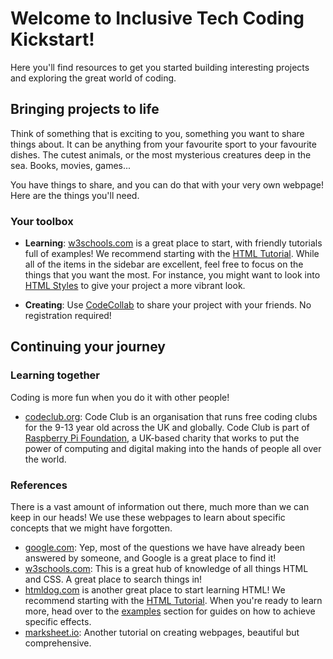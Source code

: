 # Welcome to Inclusive Tech Coding Kickstart!

Here you'll find resources to get you started building interesting projects and exploring the great world of coding.

## Bringing projects to life

Think of something that is exciting to you, something you want to share things about.
It can be anything from your favourite sport to your favourite dishes. The cutest animals, or the most mysterious creatures deep in the sea. Books, movies, games...

You have things to share, and you can do that with your very own webpage!
Here are the things you'll need.

### Your toolbox

- **Learning**: [w3schools.com](https://www.w3schools.com/html/default.asp) is a great place to start, with friendly tutorials full of examples! We recommend starting with the [HTML Tutorial](https://www.w3schools.com/html/default.asp). While all of the items in the sidebar are excellent, feel free to focus on the things that you want the most. For instance, you might want to look into [HTML Styles](https://www.w3schools.com/html/html_styles.asp) to give your project a more vibrant look.

- **Creating**: Use [CodeCollab](https://codecollab.io) to share your project with your friends. No registration required!

## Continuing your journey

### Learning together

Coding is more fun when you do it with other people!

- [codeclub.org](https://codeclub.org/en): Code Club is an organisation that runs free coding clubs for the 9-13 year old across the UK and globally. Code Club is part of [Raspberry Pi Foundation](https://www.raspberrypi.org/about/), a UK-based charity that works to put the power of computing and digital making into the hands of people all over the world.

### References

There is a vast amount of information out there, much more than we can keep in our heads! We use these webpages to learn about specific concepts that we might have forgotten.

- [google.com](https://google.com): Yep, most of the questions we have have already been answered by someone, and Google is a great place to find it!
- [w3schools.com](https://www.w3schools.com/default.asp): This is a great hub of knowledge of all things HTML and CSS. A great place to search things in!
- [htmldog.com](https://htmldog.com/) is another great place to start learning HTML! We recommend starting with the [HTML Tutorial](https://htmldog.com/guides/html/beginner/gettingstarted/). When you're ready to learn more, head over to the [examples](https://htmldog.com/examples/) section for guides on how to achieve specific effects.
- [marksheet.io](https://marksheet.io/html-basics.html): Another tutorial on creating webpages, beautiful but comprehensive.

